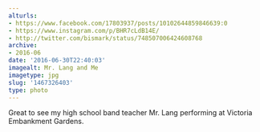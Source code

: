 ```yaml
---
alturls:
- https://www.facebook.com/17803937/posts/10102644859846639:0
- https://www.instagram.com/p/BHR7cLdB14E/
- http://twitter.com/bismark/status/748507006424608768
archive:
- 2016-06
date: '2016-06-30T22:40:03'
imagealt: Mr. Lang and Me
imagetype: jpg
slug: '1467326403'
type: photo
---
```


Great to see my high school band teacher Mr. Lang performing at Victoria
Embankment Gardens.

